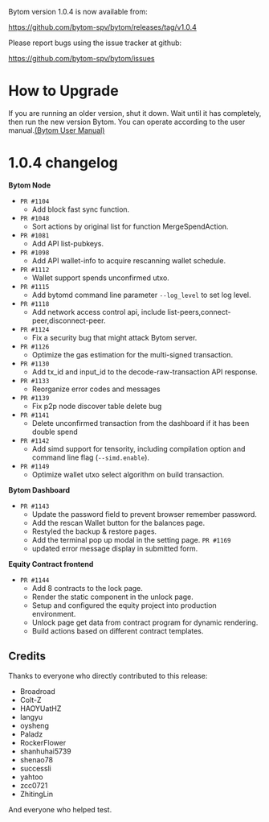 Bytom version 1.0.4 is now available from:

  https://github.com/bytom-spv/bytom/releases/tag/v1.0.4


Please report bugs using the issue tracker at github:

  https://github.com/bytom-spv/bytom/issues

How to Upgrade
===============

If you are running an older version, shut it down. Wait until it has completely, then run the new version Bytom.
You can operate according to the user manual.[(Bytom User Manual)](https://bytom.io/wp-content/themes/freddo/images/wallet/BytomUsermanualV1.0_en.pdf)


1.0.4 changelog
================
__Bytom Node__

+ `PR #1104`
    - Add block fast sync function.
+ `PR #1048`
    - Sort actions by original list for function MergeSpendAction.
+ `PR #1081`
    - Add API list-pubkeys.
+ `PR #1098`
    - Add API wallet-info to acquire rescanning wallet schedule.
+ `PR #1112`
    - Wallet support spends unconfirmed utxo.
+ `PR #1115`
    - Add bytomd command line parameter `--log_level` to set log level.
+ `PR #1118`
    - Add network access control api, include list-peers,connect-peer,disconnect-peer.
+ `PR #1124`
    - Fix a security bug that might attack Bytom server.
+ `PR #1126`  
    - Optimize the gas estimation for the multi-signed transaction.
+ `PR #1130`  
    - Add tx_id and input_id to the decode-raw-transaction API response.
+ `PR #1133`
    - Reorganize error codes and messages
+ `PR #1139`
    - Fix p2p node discover table delete bug
+ `PR #1141`
    - Delete unconfirmed transaction from the dashboard if it has been double spend 
+ `PR #1142`
    - Add simd support for tensority, including compilation option and command line flag (`--simd.enable`).
+ `PR #1149`
    - Optimize wallet utxo select algorithm on build transaction.

__Bytom Dashboard__

+ `PR #1143`
    - Update the password field to prevent browser remember password.
    - Add the rescan Wallet button for the balances page.
    - Restyled the backup & restore pages.
    - Add the terminal pop up modal in the setting page.
`PR #1169`
    - updated error message display in submitted form.

__Equity Contract frontend__

+ `PR #1144`
    - Add 8 contracts to the lock page.
    - Render the static component in the unlock page.
    - Setup and configured the equity project into production environment.
    - Unlock page get data from contract program for dynamic rendering.
    - Build actions based on different contract templates.

Credits
--------

Thanks to everyone who directly contributed to this release:
- Broadroad
- Colt-Z
- HAOYUatHZ
- langyu
- oysheng
- Paladz
- RockerFlower
- shanhuhai5739
- shenao78
- successli
- yahtoo
- zcc0721
- ZhitingLin

And everyone who helped test.
